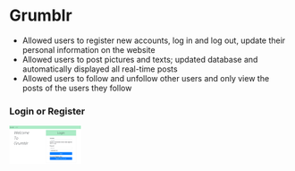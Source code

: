 # Grumblr
* Allowed users to register new accounts, log in and log out, update their personal information on the website
* Allowed users to post pictures and texts; updated database and automatically displayed all real-time posts
* Allowed users to follow and unfollow other users and only view the posts of the users they follow

### Login or Register
<img src="https://github.com/TinaCXu/Grumblr/blob/master/Readme_pics/login.png" width="127.7" height="67.7" />

